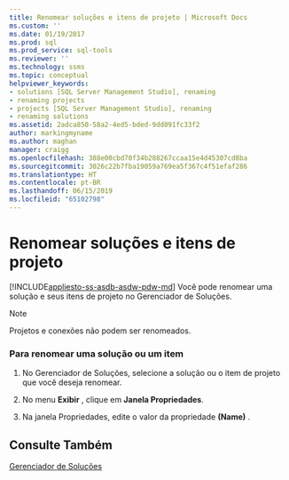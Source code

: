 ```yaml
---
title: Renomear soluções e itens de projeto | Microsoft Docs
ms.custom: ''
ms.date: 01/19/2017
ms.prod: sql
ms.prod_service: sql-tools
ms.reviewer: ''
ms.technology: ssms
ms.topic: conceptual
helpviewer_keywords:
- solutions [SQL Server Management Studio], renaming
- renaming projects
- projects [SQL Server Management Studio], renaming
- renaming solutions
ms.assetid: 2adca850-58a2-4ed5-bded-9dd091fc33f2
author: markingmyname
ms.author: maghan
manager: craigg
ms.openlocfilehash: 388e00cbd70f34b288267ccaa15e4d45307cd8ba
ms.sourcegitcommit: 3026c22b7fba19059a769ea5f367c4f51efaf286
ms.translationtype: HT
ms.contentlocale: pt-BR
ms.lasthandoff: 06/15/2019
ms.locfileid: "65102798"
---
```

# <a name="rename-solutions-and-project-items"></a>Renomear soluções e itens de projeto
[!INCLUDE[appliesto-ss-asdb-asdw-pdw-md](../../includes/appliesto-ss-asdb-asdw-pdw-md.md)]
Você pode renomear uma solução e seus itens de projeto no Gerenciador de Soluções.  
  
> [!NOTE]  
> Projetos e conexões não podem ser renomeados.  
  
### <a name="to-rename-a-solution-or-item"></a>Para renomear uma solução ou um item  
  
1.  No Gerenciador de Soluções, selecione a solução ou o item de projeto que você deseja renomear.  
  
2.  No menu **Exibir** , clique em **Janela Propriedades**.  
  
3.  Na janela Propriedades, edite o valor da propriedade **(Name)** .  
  
## <a name="see-also"></a>Consulte Também  
[Gerenciador de Soluções](../../ssms/solution/solution-explorer.md)  
  
